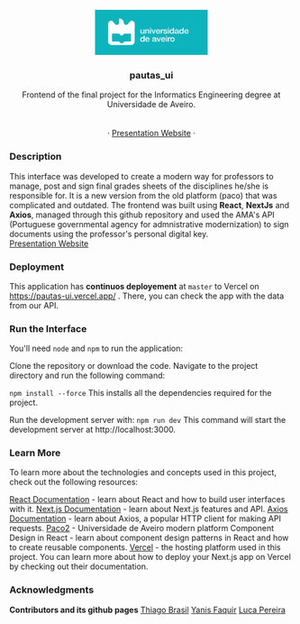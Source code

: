 <!-- PROJECT LOGO -->
<br />
<div align="center">
    <a>
    <img src="public/paco2_ua.png" alt="Logo" width="200" height="80">
    </a>

  <h3 align="center">pautas_ui</h3>

  <p align="center">
    Frontend of the final project for the Informatics Engineering degree at Universidade de Aveiro.
    <br />
    <br />
    <br />
    ·
    <a href="https://groupthree.azurewebsites.net/">Presentation Website</a>
    ·
  </p>
</div>


### Description
This interface was developed to create a modern way for professors to manage, post and sign final grades sheets of the disciplines he/she is responsible for. It is a new version from the old platform (paco) that was complicated and outdated. The frontend was built using **React**, **NextJs** and **Axios**, managed through this github repository and used the AMA's API (Portuguese governmental agency for admnistrative modernization) to sign documents using the professor's personal digital key.  
[Presentation Website](https://github.com/thisbra/web_presentation)


### Deployment
This application has **continuos deployement** at `master` to Vercel on https://pautas-ui.vercel.app/ .
There, you can check the app with the data from our API. 

### Run the Interface
You'll need `node` and `npm` to run the application:


Clone the repository or download the code.
Navigate to the project directory and run the following command:

```npm install --force```
This installs all the dependencies required for the project.

Run the development server with:
```npm run dev``` 
This command will start the development server at http://localhost:3000.



### Learn More
To learn more about the technologies and concepts used in this project, check out the following resources:

[React Documentation](https://reactjs.org/docs/getting-started.html) - learn about React and how to build user interfaces with it.
[Next.js Documentation](https://nextjs.org/docs) - learn about Next.js features and API.
[Axios Documentation](https://axios-http.com/docs/intro) - learn about Axios, a popular HTTP client for making API requests.
[Paco2](https://paco2.ua.pt/) - Universidade de Aveiro modern platform
Component Design in React - learn about component design patterns in React and how to create reusable components.
[Vercel](https://vercel.com/) - the hosting platform used in this project. You can learn more about how to deploy your Next.js app on Vercel by checking out their documentation.


### Acknowledgments
**Contributors and its github pages**
[Thiago Brasil](https://github.com/thisbra)
[Yanis Faquir](https://github.com/yanisfaquir)
[Luca Pereira](https://github.com/LucaKnowsStuff)
